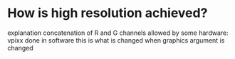 # How is high resolution achieved?

explanation concatenation of R and G channels
allowed by some hardware: vpixx
done in software
this is what is changed when graphics argument is changed


